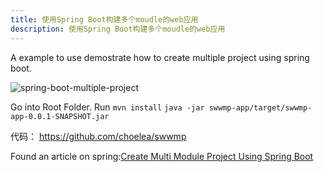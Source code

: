 ```yaml
---
title: 使用Spring Boot构建多个moudle的web应用
description: 使用Spring Boot构建多个moudle的web应用
---
```


A example to use demostrate how to create multiple project using spring boot.

![spring-boot-multiple-project](/assets/preimg/Spring-Boot-And-Spring-Cloud/spring-boot-multiple-modules.jpg)

Go into Root Folder.
Run `mvn install`
`java -jar swwmp-app/target/swwmp-app-0.0.1-SNAPSHOT.jar`

代码： https://github.com/choelea/swwmp


Found an article on spring:[Create Multi Module Project Using Spring Boot](https://spring.io/guides/gs/multi-module/)



